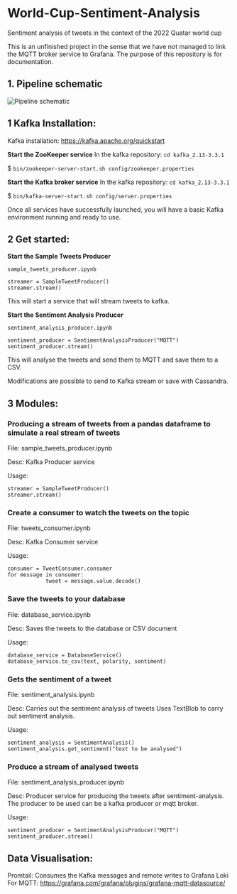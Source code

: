 # World-Cup-Sentiment-Analysis
Sentiment analysis of tweets in the context of the 2022 Quatar world cup

This is an unfinished project in the sense that we have not managed to link the MQTT broker service to Grafana.
The purpose of this repository is for documentation.

## 1. Pipeline schematic
![Pipeline schematic](https://user-images.githubusercontent.com/22829157/212369544-aa56d3ec-3269-4696-bcf8-a61a457baad5.png)

## 1 Kafka Installation:
Kafka installation: https://kafka.apache.org/quickstart

**Start the ZooKeeper service**
In the kafka repository: `cd kafka_2.13-3.3.1`

$ `bin/zookeeper-server-start.sh config/zookeeper.properties`

**Start the Kafka broker service**
In the kafka repository: `cd kafka_2.13-3.3.1`

$ `bin/kafka-server-start.sh config/server.properties`

Once all services have successfully launched, you will have a basic Kafka environment running and ready to use.


## 2 Get started:
**Start the Sample Tweets Producer**

`sample_tweets_producer.ipynb`
```
streamer = SampleTweetProducer()
streamer.stream()
```

This will start a service that will stream tweets to kafka.

**Start the Sentiment Analysis Producer**

`sentiment_analysis_producer.ipynb`
```
sentiment_producer = SentimentAnalysisProducer("MQTT")
sentiment_producer.stream()
```

This will analyse the tweets and send them to MQTT and save them to a CSV.

Modifications are possible to send to Kafka stream or save with Cassandra.

## 3 Modules:
### Producing a stream of tweets from a pandas dataframe to simulate a real stream of tweets

File: sample_tweets_producer.ipynb

Desc: Kafka Producer service

Usage:
```
streamer = SampleTweetProducer()
streamer.stream()
```
### Create a consumer to watch the tweets on the topic

File: tweets_consumer.ipynb

Desc: Kafka Consumer service

Usage:
```
consumer = TweetConsumer.consumer 
for message in consumer:
            tweet = message.value.decode()
```

### Save the tweets to your database

File: database_service.ipynb

Desc: Saves the tweets to the database or CSV document

Usage:
```
database_service = DatabaseService()
database_service.to_csv(text, polarity, sentiment)
```

### Gets the sentiment of a tweet

File: sentiment_analysis.ipynb

Desc: Carries out the sentiment analysis of tweets
Uses TextBlob to carry out sentiment analysis.

Usage:
```
sentiment_analysis = SentimentAnalysis()
sentiment_analysis.get_sentiment("text to be analysed")
```
### Produce a stream of analysed tweets

File: sentiment_analysis_producer.ipynb

Desc: Producer service for producing the tweets after sentiment-analysis.
The producer to be used can be a kafka producer or mqtt broker.

Usage:
```
sentiment_producer = SentimentAnalysisProducer("MQTT")
sentiment_producer.stream()
```

## Data Visualisation:
Promtail: Consumes the Kafka messages and remote writes to Grafana Loki
For MQTT: https://grafana.com/grafana/plugins/grafana-mqtt-datasource/

